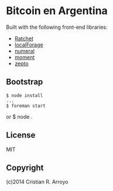 # Bitcoin en Argentina

Built with the following front-end libraries:

* [Ratchet][rtch]
* [localForage][fora]
* [numeral][nume]
* [moment][mome]
* [zepto][zpto]

## Bootstrap

    $ node install
    ...
    $ foreman start
or
    $ node .

## License

MIT

## Copyright

(c)2014 Cristian R. Arroyo

[rtch]: http://goratchet.com
[fora]: http://mozilla.github.io/localForage/
[nume]: http://numeraljs.com
[mome]: http://momentjs.com/
[zpto]: http://zeptojs.com/

